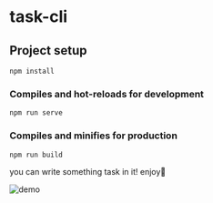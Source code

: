 # task-cli

## Project setup
```
npm install
```

### Compiles and hot-reloads for development
```
npm run serve
```

### Compiles and minifies for production
```
npm run build
```

you can write something task in it! enjoy🍺

![demo](https://github.com/TanakaAsuka/task/imageDemo/demo.png)